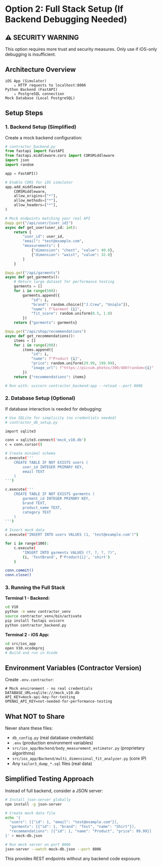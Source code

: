 # Option 2: Full Stack Setup (If Backend Debugging Needed)

## ⚠️ SECURITY WARNING
This option requires more trust and security measures. Only use if iOS-only debugging is insufficient.

## Architecture Overview
```
iOS App (Simulator) 
    ↓ HTTP requests to localhost:8006
Python Backend (FastAPI)
    ↓ PostgreSQL connection
Mock Database (Local PostgreSQL)
```

## Setup Steps

### 1. Backend Setup (Simplified)

Create a mock backend configuration:

```python
# contractor_backend.py
from fastapi import FastAPI
from fastapi.middleware.cors import CORSMiddleware
import json
import random

app = FastAPI()

# Enable CORS for iOS simulator
app.add_middleware(
    CORSMiddleware,
    allow_origins=["*"],
    allow_methods=["*"],
    allow_headers=["*"],
)

# Mock endpoints matching your real API
@app.get("/api/user/{user_id}")
async def get_user(user_id: int):
    return {
        "user_id": user_id,
        "email": "test@example.com",
        "measurements": [
            {"dimension": "chest", "value": 40.0},
            {"dimension": "waist", "value": 32.0}
        ]
    }

@app.get("/api/garments")
async def get_garments():
    # Return large dataset for performance testing
    garments = []
    for i in range(500):
        garments.append({
            "id": i,
            "brand": random.choice(["J.Crew", "Uniqlo"]),
            "name": f"Garment {i}",
            "fit_score": random.uniform(0.5, 1.0)
        })
    return {"garments": garments}

@app.get("/api/shop/recommendations")
async def get_recommendations():
    items = []
    for i in range(200):
        items.append({
            "id": i,
            "name": f"Product {i}",
            "price": random.uniform(29.99, 199.99),
            "image_url": f"https://picsum.photos/300/400?random={i}"
        })
    return {"recommendations": items}

# Run with: uvicorn contractor_backend:app --reload --port 8006
```

### 2. Database Setup (Optional)

If database interaction is needed for debugging:

```bash
# Use SQLite for simplicity (no credentials needed)
# contractor_db_setup.py

import sqlite3

conn = sqlite3.connect('mock_v10.db')
c = conn.cursor()

# Create minimal schema
c.execute('''
    CREATE TABLE IF NOT EXISTS users (
        user_id INTEGER PRIMARY KEY,
        email TEXT
    )
''')

c.execute('''
    CREATE TABLE IF NOT EXISTS garments (
        garment_id INTEGER PRIMARY KEY,
        brand TEXT,
        product_name TEXT,
        category TEXT
    )
''')

# Insert mock data
c.execute("INSERT INTO users VALUES (1, 'test@example.com')")

for i in range(100):
    c.execute(
        "INSERT INTO garments VALUES (?, ?, ?, ?)",
        (i, 'TestBrand', f'Product{i}', 'shirt')
    )

conn.commit()
conn.close()
```

### 3. Running the Full Stack

**Terminal 1 - Backend:**
```bash
cd V10
python -m venv contractor_venv
source contractor_venv/bin/activate
pip install fastapi uvicorn
python contractor_backend.py
```

**Terminal 2 - iOS App:**
```bash
cd src/ios_app
open V10.xcodeproj
# Build and run in Xcode
```

## Environment Variables (Contractor Version)

Create `.env.contractor`:
```
# Mock environment - no real credentials
DATABASE_URL=sqlite:///mock_v10.db
API_KEY=mock-api-key-for-testing
OPENAI_API_KEY=not-needed-for-performance-testing
```

## What NOT to Share

Never share these files:
- `db_config.py` (real database credentials)
- `.env` (production environment variables)
- `src/ios_app/Backend/body_measurement_estimator.py` (proprietary algorithms)
- `src/ios_app/Backend/multi_dimensional_fit_analyzer.py` (core IP)
- Any `tailor3_dump_*.sql` files (real data)

## Simplified Testing Approach

Instead of full backend, consider a JSON server:

```bash
# Install json-server globally
npm install -g json-server

# Create mock data file
echo '{
  "users": [{"id": 1, "email": "test@example.com"}],
  "garments": [{"id": 1, "brand": "Test", "name": "Shirt"}],
  "recommendations": [{"id": 1, "name": "Product", "price": 99.99}]
}' > mock-db.json

# Run mock server on port 8006
json-server --watch mock-db.json --port 8006
```

This provides REST endpoints without any backend code exposure.

